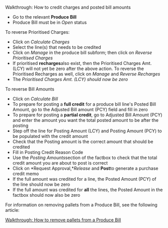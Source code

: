 Walkthrough: How to credit charges and posted bill amounts

* Go to the relevant **Produce Bill**
* Produce Bill must be in *Open* status

  


To reverse Prioritised Charges:

* Click on *Calculate Charges*
* Select the line(s) that needs to be credited
* Click on *Manage* in the produce bill subform; then click on *Reverse Prioritised Charges*
* If prioritised **recharges**also exist, then the Prioritised Charges Amt. (LCY) will not yet be zero after the above action. To reverse the Prioritised Recharges as well, click on *Manage* and *Reverse Recharges*
* The *Prioritised Charges Amt. (LCY) should now be zero*

  


To reverse Bill Amounts

* Click on *Calculate Bill*
* To prepare for posting a **full credit** for a produce bill line's Posted Bill Amount, go to the Adjusted Bill amount (PCY) field and fill in zero
* To prepare for posting a **partial credit**, go to Adjusted Bill Amount (PCY) and enter the amount you want the total posted amount to be after the posting
* Step off the line for Posting Amount (LCY) and Posting Amount (PCY) to be populated with the credit amount
* Check that the Posting amount is the correct amount that should be credited
* Fill in Posting Credit Reason Code
* Use the *Posting Amounts*section of the factbox to check that the total credit amount you are about to post is correct
* Click on *Request Approval,**Release* and **Post**to generate a purchase credit memo
* If the full amount was credited for a line, the Posted Amount (PCY) of the line should now be zero
* If the full amount was credited for **all** the lines, the Posted Amount in the factbox should now also be zero

  


For information on removing pallets from a Produce Bill, see the following article:   


[Walkthrough: How to remove pallets from a Produce Bill](https://linc.freshdesk.com/en/support/solutions/articles/8000097816)

  


